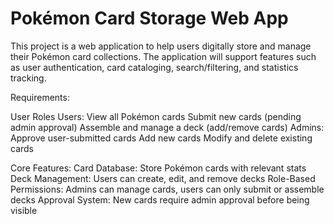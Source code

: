 # Pokémon Card Storage Web App

This project is a web application to help users digitally store and manage their Pokémon card collections. The application will support features such as user authentication, card cataloging, search/filtering, and statistics tracking.

Requirements:

User Roles
Users:
View all Pokémon cards
Submit new cards (pending admin approval)
Assemble and manage a deck (add/remove cards)
Admins:
Approve user-submitted cards
Add new cards
Modify and delete existing cards


Core Features:
Card Database: Store Pokémon cards with relevant stats
Deck Management: Users can create, edit, and remove decks
Role-Based Permissions: Admins can manage cards, users can only submit or assemble decks
Approval System: New cards require admin approval before being visible


